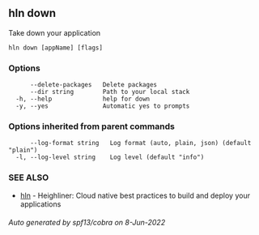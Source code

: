 ## hln down

Take down your application

```
hln down [appName] [flags]
```

### Options

```
      --delete-packages   Delete packages
      --dir string        Path to your local stack
  -h, --help              help for down
  -y, --yes               Automatic yes to prompts
```

### Options inherited from parent commands

```
      --log-format string   Log format (auto, plain, json) (default "plain")
  -l, --log-level string    Log level (default "info")
```

### SEE ALSO

* [hln](hln.md)	 - Heighliner: Cloud native best practices to build and deploy your applications

###### Auto generated by spf13/cobra on 8-Jun-2022
